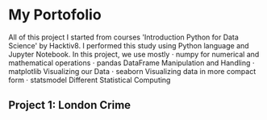 # My Portofolio
All of this project I started from courses 'Introduction Python for Data Science' by Hacktiv8. I performed this study using Python language and Jupyter Notebook.
In this project, we use mostly
⋅ numpy for numerical and mathematical operations
⋅ pandas DataFrame Manipulation and Handling
⋅ matplotlib Visualizing our Data
⋅ seaborn Visualizing data in more compact form
⋅ statsmodel Different Statistical Computing


## Project 1: London Crime
